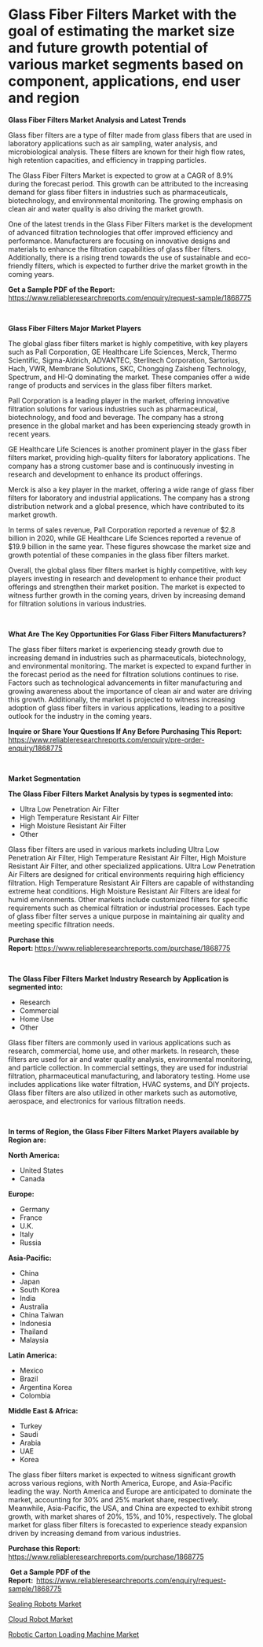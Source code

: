<p><h1>Glass Fiber Filters Market with the goal of estimating the market size and future growth potential of various market segments based on component, applications, end user and region</h1></p><p><strong>Glass Fiber Filters Market Analysis and Latest Trends</strong></p>
<p><p>Glass fiber filters are a type of filter made from glass fibers that are used in laboratory applications such as air sampling, water analysis, and microbiological analysis. These filters are known for their high flow rates, high retention capacities, and efficiency in trapping particles.</p><p>The Glass Fiber Filters Market is expected to grow at a CAGR of 8.9% during the forecast period. This growth can be attributed to the increasing demand for glass fiber filters in industries such as pharmaceuticals, biotechnology, and environmental monitoring. The growing emphasis on clean air and water quality is also driving the market growth.</p><p>One of the latest trends in the Glass Fiber Filters market is the development of advanced filtration technologies that offer improved efficiency and performance. Manufacturers are focusing on innovative designs and materials to enhance the filtration capabilities of glass fiber filters. Additionally, there is a rising trend towards the use of sustainable and eco-friendly filters, which is expected to further drive the market growth in the coming years.</p></p>
<p><strong>Get a Sample PDF of the Report:&nbsp;</strong> <a href="https://www.reliableresearchreports.com/enquiry/request-sample/1868775">https://www.reliableresearchreports.com/enquiry/request-sample/1868775</a></p>
<p>&nbsp;</p>
<p><strong>Glass Fiber Filters Major Market Players</strong></p>
<p><p>The global glass fiber filters market is highly competitive, with key players such as Pall Corporation, GE Healthcare Life Sciences, Merck, Thermo Scientific, Sigma-Aldrich, ADVANTEC, Sterlitech Corporation, Sartorius, Hach, VWR, Membrane Solutions, SKC, Chongqing Zaisheng Technology, Spectrum, and HI-Q dominating the market. These companies offer a wide range of products and services in the glass fiber filters market.</p><p>Pall Corporation is a leading player in the market, offering innovative filtration solutions for various industries such as pharmaceutical, biotechnology, and food and beverage. The company has a strong presence in the global market and has been experiencing steady growth in recent years.</p><p>GE Healthcare Life Sciences is another prominent player in the glass fiber filters market, providing high-quality filters for laboratory applications. The company has a strong customer base and is continuously investing in research and development to enhance its product offerings.</p><p>Merck is also a key player in the market, offering a wide range of glass fiber filters for laboratory and industrial applications. The company has a strong distribution network and a global presence, which have contributed to its market growth.</p><p>In terms of sales revenue, Pall Corporation reported a revenue of $2.8 billion in 2020, while GE Healthcare Life Sciences reported a revenue of $19.9 billion in the same year. These figures showcase the market size and growth potential of these companies in the glass fiber filters market.</p><p>Overall, the global glass fiber filters market is highly competitive, with key players investing in research and development to enhance their product offerings and strengthen their market position. The market is expected to witness further growth in the coming years, driven by increasing demand for filtration solutions in various industries.</p></p>
<p>&nbsp;</p>
<p><strong>What Are The Key Opportunities For Glass Fiber Filters Manufacturers?</strong></p>
<p><p>The glass fiber filters market is experiencing steady growth due to increasing demand in industries such as pharmaceuticals, biotechnology, and environmental monitoring. The market is expected to expand further in the forecast period as the need for filtration solutions continues to rise. Factors such as technological advancements in filter manufacturing and growing awareness about the importance of clean air and water are driving this growth. Additionally, the market is projected to witness increasing adoption of glass fiber filters in various applications, leading to a positive outlook for the industry in the coming years.</p></p>
<p><strong>Inquire or Share Your Questions If Any Before Purchasing This Report:</strong> <a href="https://www.reliableresearchreports.com/enquiry/pre-order-enquiry/1868775">https://www.reliableresearchreports.com/enquiry/pre-order-enquiry/1868775</a></p>
<p>&nbsp;</p>
<p><strong>Market Segmentation</strong></p>
<p><strong>The Glass Fiber Filters Market Analysis by types is segmented into:</strong></p>
<p><ul><li>Ultra Low Penetration Air Filter</li><li>High Temperature Resistant Air Filter</li><li>High Moisture Resistant Air Filter</li><li>Other</li></ul></p>
<p><p>Glass fiber filters are used in various markets including Ultra Low Penetration Air Filter, High Temperature Resistant Air Filter, High Moisture Resistant Air Filter, and other specialized applications. Ultra Low Penetration Air Filters are designed for critical environments requiring high efficiency filtration. High Temperature Resistant Air Filters are capable of withstanding extreme heat conditions. High Moisture Resistant Air Filters are ideal for humid environments. Other markets include customized filters for specific requirements such as chemical filtration or industrial processes. Each type of glass fiber filter serves a unique purpose in maintaining air quality and meeting specific filtration needs.</p></p>
<p><strong>Purchase this Report:&nbsp;</strong><a href="https://www.reliableresearchreports.com/purchase/1868775">https://www.reliableresearchreports.com/purchase/1868775</a></p>
<p>&nbsp;</p>
<p><strong>The Glass Fiber Filters Market Industry Research by Application is segmented into:</strong></p>
<p><ul><li>Research</li><li>Commercial</li><li>Home Use</li><li>Other</li></ul></p>
<p><p>Glass fiber filters are commonly used in various applications such as research, commercial, home use, and other markets. In research, these filters are used for air and water quality analysis, environmental monitoring, and particle collection. In commercial settings, they are used for industrial filtration, pharmaceutical manufacturing, and laboratory testing. Home use includes applications like water filtration, HVAC systems, and DIY projects. Glass fiber filters are also utilized in other markets such as automotive, aerospace, and electronics for various filtration needs.</p></p>
<p>&nbsp;</p>
<p><strong>In terms of Region, the Glass Fiber Filters Market Players available by Region are:</strong></p>
<p>
    <p> <strong> North America: </strong>
        <ul>
            <li>United States</li>
            <li>Canada</li>
        </ul>
        </p> 
    <p> <strong> Europe: </strong>
        <ul>
            <li>Germany</li>
            <li>France</li>
            <li>U.K.</li>
            <li>Italy</li>
            <li>Russia</li>
        </ul>
        </p> 
    <p> <strong> Asia-Pacific: </strong>
        <ul>
            <li>China</li>
            <li>Japan</li>
            <li>South Korea</li>
            <li>India</li>
            <li>Australia</li>
            <li>China Taiwan</li>
            <li>Indonesia</li>
            <li>Thailand</li>
            <li>Malaysia</li>
        </ul>
        </p> 
    <p> <strong> Latin America: </strong>
        <ul>
            <li>Mexico</li>
            <li>Brazil</li>
            <li>Argentina Korea</li>
            <li>Colombia</li>
        </ul>
        </p> 
    <p> <strong> Middle East & Africa: </strong>
        <ul>
            <li>Turkey</li>
            <li>Saudi</li>
            <li>Arabia</li>
            <li>UAE</li>
            <li>Korea</li>
        </ul>
    </p>
    </p>
<p><p>The glass fiber filters market is expected to witness significant growth across various regions, with North America, Europe, and Asia-Pacific leading the way. North America and Europe are anticipated to dominate the market, accounting for 30% and 25% market share, respectively. Meanwhile, Asia-Pacific, the USA, and China are expected to exhibit strong growth, with market shares of 20%, 15%, and 10%, respectively. The global market for glass fiber filters is forecasted to experience steady expansion driven by increasing demand from various industries.</p></p>
<p><strong>Purchase this Report: </strong><a href="https://www.reliableresearchreports.com/purchase/1868775">https://www.reliableresearchreports.com/purchase/1868775</a></p>
<p>&nbsp;<strong>Get a Sample PDF of the Report:&nbsp;&nbsp;</strong><a href="https://www.reliableresearchreports.com/enquiry/request-sample/1868775">https://www.reliableresearchreports.com/enquiry/request-sample/1868775</a></p>
<p><strong></strong></p>
<p><p><a href="https://view.publitas.com/reportprime-1/sealing-robots-market-size-market-trends-and-growth-outlook-forecasted-for-period-from-2023-to-2030/">Sealing Robots Market</a></p><p><a href="https://view.publitas.com/reportprime-1/cloud-robot-market-share-market-new-trends-analysis-report-by-type-by-application-by-end-use-by-region-and-segment-forecasts-2023-2030-vp3bwyl7xz76/">Cloud Robot Market</a></p><p><a href="https://view.publitas.com/reportprime-1/robotic-carton-loading-machine-market-size-focuses-on-market-dynamics-in-depth-analysis-and-future-projections-of-its-market-forecasted-for-period-from-2023-to-2030/">Robotic Carton Loading Machine Market</a></p></p>
